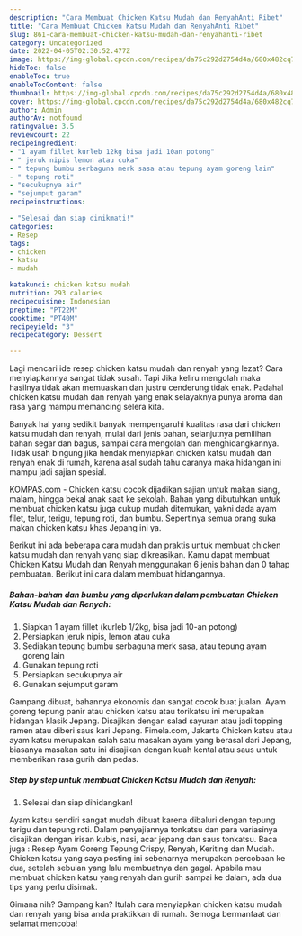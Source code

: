 ```yaml
---
description: "Cara Membuat Chicken Katsu Mudah dan RenyahAnti Ribet"
title: "Cara Membuat Chicken Katsu Mudah dan RenyahAnti Ribet"
slug: 861-cara-membuat-chicken-katsu-mudah-dan-renyahanti-ribet
category: Uncategorized
date: 2022-04-05T02:30:52.477Z
image: https://img-global.cpcdn.com/recipes/da75c292d2754d4a/680x482cq70/chicken-katsu-mudah-dan-renyah-foto-resep-utama.jpg
hideToc: false
enableToc: true
enableTocContent: false
thumbnail: https://img-global.cpcdn.com/recipes/da75c292d2754d4a/680x482cq70/chicken-katsu-mudah-dan-renyah-foto-resep-utama.jpg
cover: https://img-global.cpcdn.com/recipes/da75c292d2754d4a/680x482cq70/chicken-katsu-mudah-dan-renyah-foto-resep-utama.jpg
author: Admin
authorAv: notfound
ratingvalue: 3.5
reviewcount: 22
recipeingredient:
- "1 ayam fillet kurleb 12kg bisa jadi 10an potong"
- " jeruk nipis lemon atau cuka"
- " tepung bumbu serbaguna merk sasa atau tepung ayam goreng lain"
- " tepung roti"
- "secukupnya air"
- "sejumput garam"
recipeinstructions:

- "Selesai dan siap dinikmati!"
categories:
- Resep
tags:
- chicken
- katsu
- mudah

katakunci: chicken katsu mudah 
nutrition: 293 calories
recipecuisine: Indonesian
preptime: "PT22M"
cooktime: "PT40M"
recipeyield: "3"
recipecategory: Dessert

---
```



Lagi mencari ide resep chicken katsu mudah dan renyah yang lezat? Cara menyiapkannya sangat tidak susah. Tapi Jika keliru mengolah maka hasilnya tidak akan memuaskan dan justru cenderung tidak enak. Padahal chicken katsu mudah dan renyah yang enak selayaknya punya aroma dan rasa yang mampu memancing selera kita.


Banyak hal yang sedikit banyak mempengaruhi kualitas rasa dari chicken katsu mudah dan renyah, mulai dari jenis bahan, selanjutnya pemilihan bahan segar dan bagus, sampai cara mengolah dan menghidangkannya. Tidak usah bingung jika hendak menyiapkan chicken katsu mudah dan renyah enak di rumah, karena asal sudah tahu caranya maka hidangan ini mampu jadi sajian spesial.

KOMPAS.com - Chicken katsu cocok dijadikan sajian untuk makan siang, malam, hingga bekal anak saat ke sekolah. Bahan yang dibutuhkan untuk membuat chicken katsu juga cukup mudah ditemukan, yakni dada ayam filet, telur, terigu, tepung roti, dan bumbu. Sepertinya semua orang suka makan chicken katsu khas Jepang ini ya.


Berikut ini ada beberapa cara mudah dan praktis untuk membuat chicken katsu mudah dan renyah yang siap dikreasikan. Kamu dapat membuat Chicken Katsu Mudah dan Renyah menggunakan 6 jenis bahan dan 0 tahap pembuatan. Berikut ini cara dalam membuat hidangannya.

<!--inarticleads1-->

##### Bahan-bahan dan bumbu yang diperlukan dalam pembuatan Chicken Katsu Mudah dan Renyah:

1. Siapkan 1 ayam fillet (kurleb 1/2kg, bisa jadi 10-an potong)
1. Persiapkan  jeruk nipis, lemon atau cuka
1. Sediakan  tepung bumbu serbaguna merk sasa, atau tepung ayam goreng lain
1. Gunakan  tepung roti
1. Persiapkan secukupnya air
1. Gunakan sejumput garam


Gampang dibuat, bahannya ekonomis dan sangat cocok buat jualan. Ayam goreng tepung panir atau chicken katsu atau torikatsu ini merupakan hidangan klasik Jepang. Disajikan dengan salad sayuran atau jadi topping ramen atau diberi saus kari Jepang. Fimela.com, Jakarta Chicken katsu atau ayam katsu merupakan salah satu masakan ayam yang berasal dari Jepang, biasanya masakan satu ini disajikan dengan kuah kental atau saus untuk memberikan rasa gurih dan pedas. 

<!--inarticleads2-->

##### Step by step untuk membuat Chicken Katsu Mudah dan Renyah:


1. Selesai dan siap dihidangkan!

Ayam katsu sendiri sangat mudah dibuat karena dibaluri dengan tepung terigu dan tepung roti. Dalam penyajiannya tonkatsu dan para variasinya disajikan dengan irisan kubis, nasi, acar jepang dan saus tonkatsu. Baca juga : Resep Ayam Goreng Tepung Crispy, Renyah, Keriting dan Mudah. Chicken katsu yang saya posting ini sebenarnya merupakan percobaan ke dua, setelah sebulan yang lalu membuatnya dan gagal. Apabila mau membuat chicken katsu yang renyah dan gurih sampai ke dalam, ada dua tips yang perlu disimak. 

Gimana nih? Gampang kan? Itulah cara menyiapkan chicken katsu mudah dan renyah yang bisa anda praktikkan di rumah. Semoga bermanfaat dan selamat mencoba!
